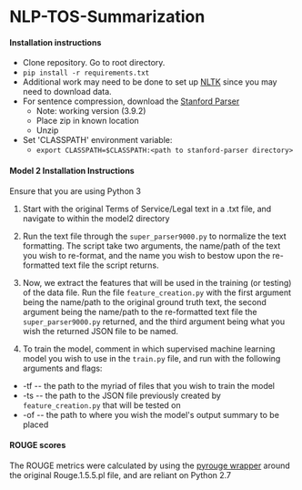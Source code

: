 # NLP-TOS-Summarization

#### Installation instructions

- Clone repository. Go to root directory.
- ```pip install -r requirements.txt```
- Additional work may need to be done to set up [NLTK](https://www.nltk.org/install.html) since you may need to download data.
- For sentence compression, download the [Stanford Parser](https://nlp.stanford.edu/software/lex-parser.shtml)
    - Note: working version (3.9.2)
    - Place zip in known location
    - Unzip
- Set 'CLASSPATH' environment variable: 
    - ```export CLASSPATH=$CLASSPATH:<path to stanford-parser directory>```

#### Model 2 Installation Instructions
Ensure that you are using Python 3

1. Start with the original Terms of Service/Legal text in a .txt file, and navigate to within the model2 directory

2. Run the text file through the `super_parser9000.py` to normalize the text formatting. The script take two arguments, the name/path of the text you wish to re-format, and the name you wish to bestow upon the re-formatted text file the script returns.

3. Now, we extract the features that will be used in the training (or testing) of the data file. Run the file `feature_creation.py` with the first argument being the name/path to the original ground truth text, the second argument being the name/path to the re-formatted text file the `super_parser9000.py` returned, and the third argument being what you wish the returned JSON file to be named.

4. To train the model, comment in which supervised machine learning model you wish to use in the `train.py` file, and run with the following arguments and flags:
- -tf -- the path to the myriad of files that you wish to train the model
- -ts -- the path to the JSON file previously created by `feature_creation.py` that will be tested on
- -of -- the path to where you wish the model's output summary to be placed


#### ROUGE scores
The ROUGE metrics were calculated by using the [pyrouge wrapper](https://github.com/andersjo/pyrouge) around the original Rouge.1.5.5.pl file, and are reliant on Python 2.7
